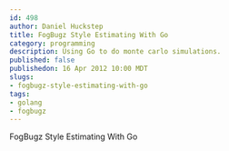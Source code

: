 ```yaml
--- 
id: 498
author: Daniel Huckstep
title: FogBugz Style Estimating With Go
category: programming
description: Using Go to do monte carlo simulations.
published: false
publishedon: 16 Apr 2012 10:00 MDT
slugs: 
- fogbugz-style-estimating-with-go
tags: 
- golang
- fogbugz
---
```

FogBugz Style Estimating With Go